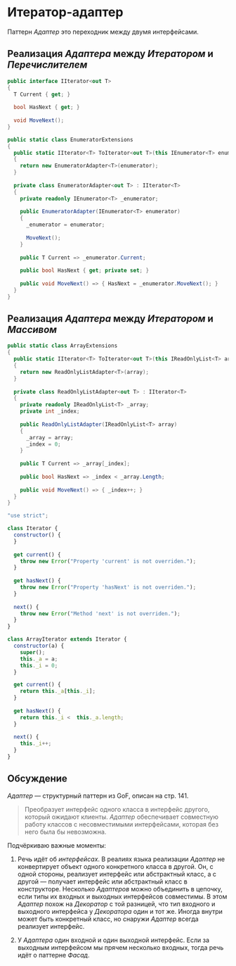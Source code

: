 # Итератор-адаптер

Паттерн *Адаптер* это переходник между двумя интерфейсами.

## Реализация *Адаптера* между *Итератором* и *Перечислителем*

```c#
public interface IIterator<out T>
{
  T Current { get; }
  
  bool HasNext { get; }
  
  void MoveNext();
}

public static class EnumeratorExtensions
{
  public static IIterator<T> ToIterator<out T>(this IEnumerator<T> enumerator)
  {
    return new EnumeratorAdapter<T>(enumerator);
  }
  
  private class EnumeratorAdapter<out T> : IIterator<T>
  {
    private readonly IEnumerator<T> _enumerator;
    
    public EnumeratorAdapter(IEnumerator<T> enumerator)
    {
      _enumerator = enumerator;
      
      MoveNext();
    }
    
    public T Current => _enumerator.Current;
    
    public bool HasNext { get; private set; }
    
    public void MoveNext() => { HasNext = _enumerator.MoveNext(); }
  }
}
```

## Реализация *Адаптера* между *Итератором* и *Массивом*

```c#
public static class ArrayExtensions
{
  public static IIterator<T> ToIterator<out T>(this IReadOnlyList<T> array)
  {
    return new ReadOnlyListAdapter<T>(array);
  }
  
  private class ReadOnlyListAdapter<out T> : IIterator<T>
  {
    private readonly IReadOnlyList<T> _array;
    private int _index;
    
    public ReadOnlyListAdapter(IReadOnlyList<T> array)
    {
      _array = array;
      _index = 0;
    }
    
    public T Current => _array[_index];
    
    public bool HasNext => _index < _array.Length;
    
    public void MoveNext() => { _index++; }
  }
}
```

```javascript
"use strict";

class Iterator {
  constructor() {
  }
  
  get current() {
    throw new Error("Property 'current' is not overriden.");
  }
  
  get hasNext() {
    throw new Error("Property 'hasNext' is not overriden.");
  }
    
  next() {
    throw new Error("Method 'next' is not overriden.");
  }
}

class ArrayIterator extends Iterator {
  constructor(a) {
    super();
    this._a = a;
    this._i = 0;
  }

  get current() {
    return this._a[this._i];
  }
  
  get hasNext() {
    return this._i <  this._a.length;
  }
    
  next() {
    this._i++;
  }
}
```

## Обсуждение

*Адаптер*&nbsp;&mdash; структурный паттерн из GoF, описан на стр. 141.

> Преобразует интерфейс одного класса в интерфейс другого, который ожидают клиенты. *Адаптер* обеспечивает совместную
работу классов с несовместимыми интерфейсами, которая без него была бы невозможна.

Подчёркиваю важные моменты:

1. Речь идёт об *интерфейсах*. В реалиях языка реализации *Адаптер* не конвертирует объект одного конкретного класса в другой.
Он, с одной стороны, реализует интерфейс или абстрактный класс, а с другой&nbsp;&mdash; получает интерфейс или абстрактный класс
в конструкторе. Несколько *Адаптеров* можно объединить в цепочку, если типы их входных и выходных интерфейсов совместимы.
В этом *Адаптер* похож на *Декоратор* с той разницей, что тип входного и выходного интерфейса у *Декоратора* один и тот же. Иногда
внутри может быть конкретный класс, но снаружи *Адаптер* всегда реализует интерфейс.

2. У *Адаптера* один входной и один выходной интерфейс. Если за выходным интерфейсом мы прячем несколько входных, тогда
речь идёт о паттерне *Фасад*.
